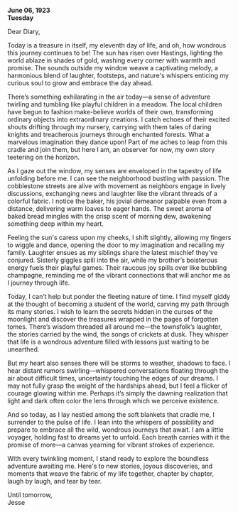 
**June 06, 1923**  
**Tuesday**  

Dear Diary,

Today is a treasure in itself, my eleventh day of life, and oh, how wondrous this journey continues to be! The sun has risen over Hastings, lighting the world ablaze in shades of gold, washing every corner with warmth and promise. The sounds outside my window weave a captivating melody, a harmonious blend of laughter, footsteps, and nature's whispers enticing my curious soul to grow and embrace the day ahead.

There’s something exhilarating in the air today—a sense of adventure twirling and tumbling like playful children in a meadow. The local children have begun to fashion make-believe worlds of their own, transforming ordinary objects into extraordinary creations. I catch echoes of their excited shouts drifting through my nursery, carrying with them tales of daring knights and treacherous journeys through enchanted forests. What a marvelous imagination they dance upon! Part of me aches to leap from this cradle and join them, but here I am, an observer for now, my own story teetering on the horizon.

As I gaze out the window, my senses are enveloped in the tapestry of life unfolding before me. I can see the neighborhood bustling with passion. The cobblestone streets are alive with movement as neighbors engage in lively discussions, exchanging news and laughter like the vibrant threads of a colorful fabric. I notice the baker, his jovial demeanor palpable even from a distance, delivering warm loaves to eager hands. The sweet aroma of baked bread mingles with the crisp scent of morning dew, awakening something deep within my heart.

Feeling the sun's caress upon my cheeks, I shift slightly, allowing my fingers to wiggle and dance, opening the door to my imagination and recalling my family. Laughter ensues as my siblings share the latest mischief they've conjured. Sisterly giggles spill into the air, while my brother’s boisterous energy fuels their playful games. Their raucous joy spills over like bubbling champagne, reminding me of the vibrant connections that will anchor me as I journey through life.

Today, I can’t help but ponder the fleeting nature of time. I find myself giddy at the thought of becoming a student of the world, carving my path through its many stories. I wish to learn the secrets hidden in the curses of the moonlight and discover the treasures wrapped in the pages of forgotten tomes. There’s wisdom threaded all around me—the townsfolk’s laughter, the stories carried by the wind, the songs of crickets at dusk. They whisper that life is a wondrous adventure filled with lessons just waiting to be unearthed.

But my heart also senses there will be storms to weather, shadows to face. I hear distant rumors swirling—whispered conversations floating through the air about difficult times, uncertainty touching the edges of our dreams. I may not fully grasp the weight of the hardships ahead, but I feel a flicker of courage glowing within me. Perhaps it’s simply the dawning realization that light and dark often color the lens through which we perceive existence.

And so today, as I lay nestled among the soft blankets that cradle me, I surrender to the pulse of life. I lean into the whispers of possibility and prepare to embrace all the wild, wondrous journeys that await. I am a little voyager, holding fast to dreams yet to unfold. Each breath carries with it the promise of more—a canvas yearning for vibrant strokes of experience.

With every twinkling moment, I stand ready to explore the boundless adventure awaiting me. Here's to new stories, joyous discoveries, and moments that weave the fabric of my life together, chapter by chapter, laugh by laugh, and tear by tear.

Until tomorrow,  
Jesse
